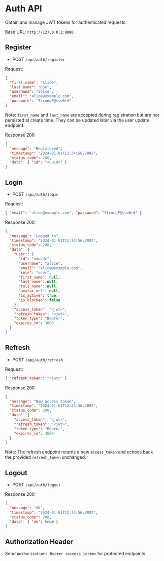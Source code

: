 # Auth API

Obtain and manage JWT tokens for authenticated requests.

Base URL: `http://127.0.0.1:8080`

## Register

- POST `/api/auth/register`

Request:

```json
{
  "first_name": "Alice",
  "last_name": "Doe",
  "username": "alice",
  "email": "alice@example.com",
  "password": "StrongP@ssw0rd"
}
```

Note: `first_name` and `last_name` are accepted during registration but are not persisted at create time. They can be updated later via the user update endpoint.

Response 200:

```json
{
  "message": "Registered",
  "timestamp": "2024-01-01T12:34:56.789Z",
  "status_code": 200,
  "data": { "id": "<uuid>" }
}
```

## Login

- POST `/api/auth/login`

Request:

```json
{ "email": "alice@example.com", "password": "StrongP@ssw0rd" }
```

Response 200:

```json
{
  "message": "Logged in",
  "timestamp": "2024-01-01T12:34:56.789Z",
  "status_code": 200,
  "data": {
    "user": {
      "id": "<uuid>",
      "username": "alice",
      "email": "alice@example.com",
      "role": "user",
      "first_name": null,
      "last_name": null,
      "full_name": null,
      "avatar_url": null,
      "is_active": true,
      "is_blocked": false
    },
    "access_token": "<jwt>",
    "refresh_token": "<jwt>",
    "token_type": "Bearer",
    "expires_in": 3600
  }
}
```

## Refresh

- POST `/api/auth/refresh`

Request:

```json
{ "refresh_token": "<jwt>" }
```

Response 200:

```json
{
  "message": "New access token",
  "timestamp": "2024-01-01T12:34:56.789Z",
  "status_code": 200,
  "data": {
    "access_token": "<jwt>",
    "refresh_token": "<jwt>",
    "token_type": "Bearer",
    "expires_in": 3600
  }
}
```

Note: The refresh endpoint returns a new `access_token` and echoes back the provided `refresh_token` unchanged.

## Logout

- POST `/api/auth/logout`

Response 200:

```json
{
  "message": "Ok",
  "timestamp": "2024-01-01T12:34:56.789Z",
  "status_code": 200,
  "data": { "ok": true }
}
```

## Authorization Header

Send `Authorization: Bearer <access_token>` for protected endpoints.
